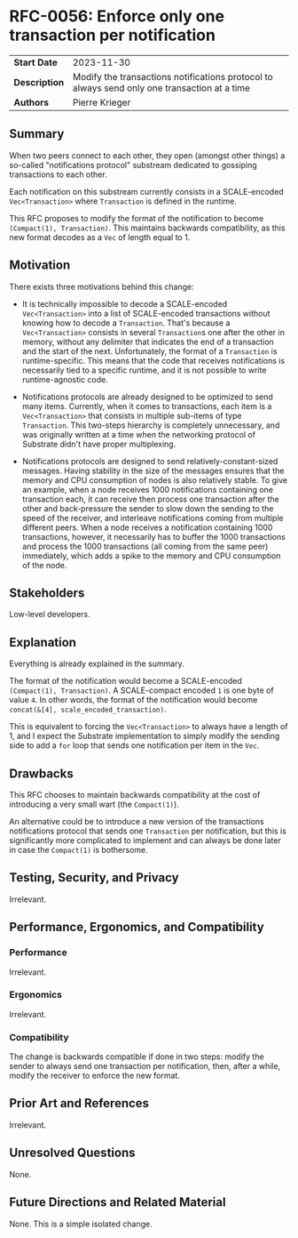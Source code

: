 # RFC-0056: Enforce only one transaction per notification

|                 |                                                                                             |
| --------------- | ------------------------------------------------------------------------------------------- |
| **Start Date**  | 2023-11-30                                                                                  |
| **Description** | Modify the transactions notifications protocol to always send only one transaction at a time|
| **Authors**     | Pierre Krieger                                                                              |

## Summary

When two peers connect to each other, they open (amongst other things) a so-called "notifications protocol" substream dedicated to gossiping transactions to each other.

Each notification on this substream currently consists in a SCALE-encoded `Vec<Transaction>` where `Transaction` is defined in the runtime.

This RFC proposes to modify the format of the notification to become `(Compact(1), Transaction)`. This maintains backwards compatibility, as this new format decodes as a `Vec` of length equal to 1.

## Motivation

There exists three motivations behind this change:

- It is technically impossible to decode a SCALE-encoded `Vec<Transaction>` into a list of SCALE-encoded transactions without knowing how to decode a `Transaction`. That's because a `Vec<Transaction>` consists in several `Transaction`s one after the other in memory, without any delimiter that indicates the end of a transaction and the start of the next. Unfortunately, the format of a `Transaction` is runtime-specific. This means that the code that receives notifications is necessarily tied to a specific runtime, and it is not possible to write runtime-agnostic code.

- Notifications protocols are already designed to be optimized to send many items. Currently, when it comes to transactions, each item is a `Vec<Transaction>` that consists in multiple sub-items of type `Transaction`. This two-steps hierarchy is completely unnecessary, and was originally written at a time when the networking protocol of Substrate didn't have proper multiplexing.

- Notifications protocols are designed to send relatively-constant-sized messages. Having stability in the size of the messages ensures that the memory and CPU consumption of nodes is also relatively stable. To give an example, when a node receives 1000 notifications containing one transaction each, it can receive then process one transaction after the other and back-pressure the sender to slow down the sending to the speed of the receiver, and interleave notifications coming from multiple different peers. When a node receives a notification containing 1000 transactions, however, it necessarily has to buffer the 1000 transactions and process the 1000 transactions (all coming from the same peer) immediately, which adds a spike to the memory and CPU consumption of the node.

## Stakeholders

Low-level developers.

## Explanation

Everything is already explained in the summary.

The format of the notification would become a SCALE-encoded `(Compact(1), Transaction)`.
A SCALE-compact encoded `1` is one byte of value `4`. In other words, the format of the notification would become `concat(&[4], scale_encoded_transaction)`.

This is equivalent to forcing the `Vec<Transaction>` to always have a length of 1, and I expect the Substrate implementation to simply modify the sending side to add a `for` loop that sends one notification per item in the `Vec`.

## Drawbacks

This RFC chooses to maintain backwards compatibility at the cost of introducing a very small wart (the `Compact(1)`).

An alternative could be to introduce a new version of the transactions notifications protocol that sends one `Transaction` per notification, but this is significantly more complicated to implement and can always be done later in case the `Compact(1)` is bothersome.

## Testing, Security, and Privacy

Irrelevant.

## Performance, Ergonomics, and Compatibility

### Performance

Irrelevant.

### Ergonomics

Irrelevant.

### Compatibility

The change is backwards compatible if done in two steps: modify the sender to always send one transaction per notification, then, after a while, modify the receiver to enforce the new format.

## Prior Art and References

Irrelevant.

## Unresolved Questions

None.

## Future Directions and Related Material

None. This is a simple isolated change.
